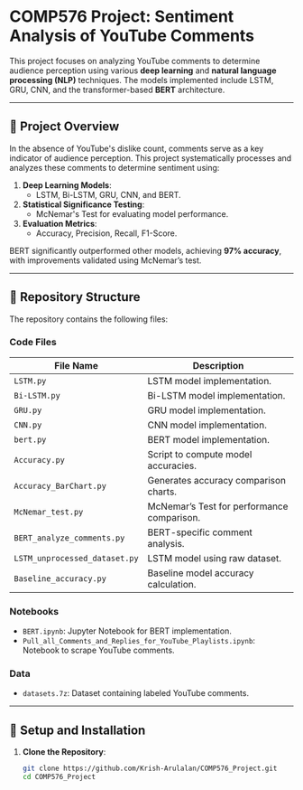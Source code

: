 # COMP576 Project: Sentiment Analysis of YouTube Comments

This project focuses on analyzing YouTube comments to determine audience perception using various **deep learning** and **natural language processing (NLP)** techniques. The models implemented include LSTM, GRU, CNN, and the transformer-based **BERT** architecture.

---

## 📄 **Project Overview**

In the absence of YouTube's dislike count, comments serve as a key indicator of audience perception. This project systematically processes and analyzes these comments to determine sentiment using:

1. **Deep Learning Models**:
   - LSTM, Bi-LSTM, GRU, CNN, and BERT.
2. **Statistical Significance Testing**:
   - McNemar's Test for evaluating model performance.
3. **Evaluation Metrics**:
   - Accuracy, Precision, Recall, F1-Score.

BERT significantly outperformed other models, achieving **97% accuracy**, with improvements validated using McNemar’s test.

---

## 📁 **Repository Structure**

The repository contains the following files:

### **Code Files**
| File Name                          | Description                              |
|------------------------------------|------------------------------------------|
| `LSTM.py`                          | LSTM model implementation.               |
| `Bi-LSTM.py`                       | Bi-LSTM model implementation.            |
| `GRU.py`                           | GRU model implementation.                |
| `CNN.py`                           | CNN model implementation.                |
| `bert.py`                          | BERT model implementation.               |
| `Accuracy.py`                      | Script to compute model accuracies.      |
| `Accuracy_BarChart.py`             | Generates accuracy comparison charts.    |
| `McNemar_test.py`                  | McNemar’s Test for performance comparison.|
| `BERT_analyze_comments.py`         | BERT-specific comment analysis.          |
| `LSTM_unprocessed_dataset.py`      | LSTM model using raw dataset.            |
| `Baseline_accuracy.py`             | Baseline model accuracy calculation.     |

### **Notebooks**
- `BERT.ipynb`: Jupyter Notebook for BERT implementation.
- `Pull_all_Comments_and_Replies_for_YouTube_Playlists.ipynb`: Notebook to scrape YouTube comments.

### **Data**
- `datasets.7z`: Dataset containing labeled YouTube comments.

---

## 🔧 **Setup and Installation**

1. **Clone the Repository**:
   ```bash
   git clone https://github.com/Krish-Arulalan/COMP576_Project.git
   cd COMP576_Project
